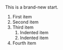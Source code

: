 This is a brand-new start.

1. First item
2. Second item
3. Third item
    1. Indented item
    2. Indented item
4. Fourth item
<html>
        <head>
        </head>
    </html>

